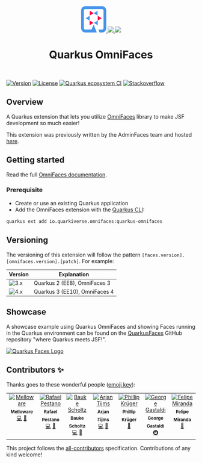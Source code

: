 <div align="center">
    <a href="https://omnifaces.org/" alt="OmniFaces">
        <img src="https://github.com/quarkiverse/quarkus-quinoa/blob/main/docs/modules/ROOT/assets/images/quarkus.svg" width="67" height="70" >
        <img src="https://github.com/quarkiverse/quarkus-omnifaces/blob/main/docs/modules/ROOT/assets/images/plus-sign.svg" height="70" >
        <img src="https://github.com/quarkiverse/quarkus-omnifaces/blob/main/docs/modules/ROOT/assets/images/omnifaces.png" height="70" />
    </a>
 
# Quarkus OmniFaces
</div>
<br>


[![Version](https://img.shields.io/maven-central/v/io.quarkiverse.omnifaces/quarkus-omnifaces?logo=apache-maven&style=flat-square)](https://search.maven.org/artifact/io.quarkiverse.omnifaces/quarkus-omnifaces)
[![License](https://img.shields.io/badge/License-Apache%202.0-blue.svg?style=flat-square)](https://opensource.org/licenses/Apache-2.0)
[![Quarkus ecosystem CI](https://github.com/quarkiverse/quarkus-omnifaces/actions/workflows/quarkus-snapshot.yaml/badge.svg)](https://github.com/quarkiverse/quarkus-omnifaces/actions/workflows/quarkus-snapshot.yaml)
[![Stackoverflow](https://img.shields.io/badge/StackOverflow-omnifaces-chocolate.svg)](https://stackoverflow.com/questions/tagged/omnifaces)

## Overview

A Quarkus extension that lets you utilize [OmniFaces](https://omnifaces.org/) library to make JSF development so much easier!

This extension was previously written by the AdminFaces team and hosted [here](https://github.com/adminfaces/quarkus-omnifaces).

## Getting started

Read the full [OmniFaces documentation](https://docs.quarkiverse.io/quarkus-omnifaces/dev/index.html).

### Prerequisite

* Create or use an existing Quarkus application
* Add the OmniFaces extension with the [Quarkus CLI](https://quarkus.io/guides/cli-tooling):
```bash
quarkus ext add io.quarkiverse.omnifaces:quarkus-omnifaces
```

## Versioning

The versioning of this extension will follow the pattern `[faces.version].[omnifaces.version].[patch]`. For example:

| Version | Explanation |
| --- | --- |
| ![3.x](https://img.shields.io/maven-central/v/io.quarkiverse.omnifaces/quarkus-omnifaces?versionPrefix=3.&color=cyan) | Quarkus 2 (EE8), OmniFaces 3 |
| ![4.x](https://img.shields.io/maven-central/v/io.quarkiverse.omnifaces/quarkus-omnifaces?versionPrefix=4.&color=cyan) | Quarkus 3 (EE10), OmniFaces 4 |

## Showcase

A showcase example using Quarkus OmniFaces and showing Faces running in the Quarkus environment can be found on
the [QuarkusFaces](https://github.com/melloware/quarkus-faces) GitHub repository "where Quarkus meets JSF!".

[![Quarkus Faces Logo](https://github.com/melloware/quarkus-faces/blob/main/src/site/QuarkusFaces.svg)](https://github.com/melloware/quarkus-faces)

## Contributors ✨

Thanks goes to these wonderful people ([emoji key](https://allcontributors.org/docs/en/emoji-key)):

<!-- ALL-CONTRIBUTORS-LIST:START - Do not remove or modify this section -->
<!-- prettier-ignore-start -->
<!-- markdownlint-disable -->
<table>
  <tbody>
    <tr>
      <td align="center" valign="top" width="14.28%"><a href="http://melloware.com"><img src="https://avatars.githubusercontent.com/u/4399574?v=4?s=100" width="100px;" alt="Melloware"/><br /><sub><b>Melloware</b></sub></a><br /><a href="https://github.com/quarkiverse/quarkus-omnifaces/commits?author=melloware" title="Code">💻</a> <a href="#maintenance-melloware" title="Maintenance">🚧</a></td>
      <td align="center" valign="top" width="14.28%"><a href="http://rpestano.wordpress.com"><img src="https://avatars.githubusercontent.com/u/1592273?v=4?s=100" width="100px;" alt="Rafael Pestano"/><br /><sub><b>Rafael Pestano</b></sub></a><br /><a href="https://github.com/quarkiverse/quarkus-omnifaces/commits?author=rmpestano" title="Code">💻</a> <a href="#maintenance-rmpestano" title="Maintenance">🚧</a></td>
      <td align="center" valign="top" width="14.28%"><a href="https://balusc.omnifaces.org"><img src="https://avatars.githubusercontent.com/u/173372?v=4?s=100" width="100px;" alt="Bauke Scholtz"/><br /><sub><b>Bauke Scholtz</b></sub></a><br /><a href="https://github.com/quarkiverse/quarkus-omnifaces/commits?author=BalusC" title="Code">💻</a> <a href="#maintenance-BalusC" title="Maintenance">🚧</a></td>
      <td align="center" valign="top" width="14.28%"><a href="http://arjan-tijms.omnifaces.org"><img src="https://avatars.githubusercontent.com/u/3037006?v=4?s=100" width="100px;" alt="Arjan Tijms"/><br /><sub><b>Arjan Tijms</b></sub></a><br /><a href="https://github.com/quarkiverse/quarkus-omnifaces/commits?author=arjantijms" title="Code">💻</a> <a href="#maintenance-arjantijms" title="Maintenance">🚧</a></td>
      <td align="center" valign="top" width="14.28%"><a href="http://www.phillip-kruger.com"><img src="https://avatars.githubusercontent.com/u/6836179?v=4?s=100" width="100px;" alt="Phillip Krüger"/><br /><sub><b>Phillip Krüger</b></sub></a><br /><a href="https://github.com/quarkiverse/quarkus-omnifaces/issues?q=author%3Aphillip-kruger" title="Bug reports">🐛</a></td>
      <td align="center" valign="top" width="14.28%"><a href="http://gastaldi.wordpress.com"><img src="https://avatars.githubusercontent.com/u/54133?v=4?s=100" width="100px;" alt="George Gastaldi"/><br /><sub><b>George Gastaldi</b></sub></a><br /><a href="#infra-gastaldi" title="Infrastructure (Hosting, Build-Tools, etc)">🚇</a></td>
      <td align="center" valign="top" width="14.28%"><a href="https://github.com/felipelx07"><img src="https://avatars.githubusercontent.com/u/5168904?v=4?s=100" width="100px;" alt="Felipe Miranda"/><br /><sub><b>Felipe Miranda</b></sub></a><br /><a href="https://github.com/quarkiverse/quarkus-omnifaces/issues?q=author%3Afelipelx07" title="Bug reports">🐛</a></td>
    </tr>
  </tbody>
</table>

<!-- markdownlint-restore -->
<!-- prettier-ignore-end -->

<!-- ALL-CONTRIBUTORS-LIST:END -->

This project follows the [all-contributors](https://github.com/all-contributors/all-contributors) specification. Contributions of any kind welcome!
